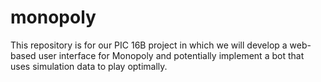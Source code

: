 # monopoly
This repository is for our PIC 16B project in which we will develop a web-based user interface for Monopoly and potentially implement a bot that uses simulation data to play optimally.
